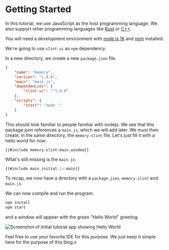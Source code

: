 # Getting Started

In this tutorial, we use JavaScript as the host programming language. We also support other programming languages like
[Rust](https://slint-ui.com/docs/rust/slint/) or [C++](https://slint-ui.com/docs/cpp/).

You will need a development environment with [node.js 16](https://nodejs.org/download/release/v16.19.1/) and [npm](https://www.npmjs.com/) installed.

We're going to use `slint-ui` as `npm` dependency.

In a new directory, we create a new `package.json` file.

```json
{
    "name": "memory",
    "version": "1.0.0",
    "main": "main.js",
    "dependencies": {
        "slint-ui": "^1.0.0"
    },
    "scripts": {
        "start": "node ."
    }
}
```

This should look familiar to people familiar with nodejs. We see that this package.json
references a `main.js`, which we will add later. We must then create, in the same directory,
the `memory.slint` file. Let's just fill it with a hello world for now:

```slint
{{#include memory.slint:main_window}}
```

What's still missing is the `main.js`:

```js
{{#include main_initial.js:main}}
```

To recap, we now have a directory with a `package.json`, `memory.slint` and `main.js`.

We can now compile and run the program:

```sh
npm install
npm start
```

and a window will appear with the green "Hello World" greeting.

![Screenshot of initial tutorial app showing Hello World](https://slint-ui.com/blog/memory-game-tutorial/getting-started.png "Hello World")

Feel free to use your favorite IDE for this purpose.
We just keep it simple here for the purpose of this blog.x
